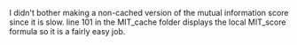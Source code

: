 I didn't bother making a non-cached version of the mutual information score since it is slow. 
line 101 in the MIT_cache folder displays the local MIT_score formula so it is a fairly easy job.
